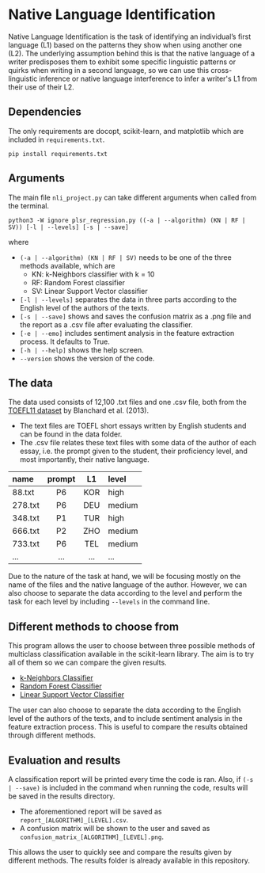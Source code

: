                                                         
# Native Language Identification
Native Language Identification is the task of identifying an individual’s first language (L1) based on the patterns they show when using another one (L2). The underlying assumption behind this is that the native language of a writer predisposes them to exhibit some specific linguistic patterns or quirks when writing in a second language, so we can use this cross-linguistic inference or native language interference to infer a writer's L1 from their use of their L2.

## Dependencies
The only requirements are docopt, scikit-learn, and matplotlib which are included in ``requirements.txt``.
```
pip install requirements.txt
```

## Arguments
The main file ``nli_project.py`` can take different arguments when called from the terminal.
```
python3 -W ignore plsr_regression.py ((-a | --algorithm) (KN | RF | SV)) [-l | --levels] [-s | --save]
```
where
- ``(-a | --algorithm) (KN | RF | SV)`` needs to be one of the three methods available, which are
  - KN: k-Neighbors classifier with k = 10
  - RF: Random Forest classifier
  - SV: Linear Support Vector classifier
- ``[-l | --levels]`` separates the data in three parts according to the English level of the authors of the texts.
- ``[-s | --save]`` shows and saves the confusion matrix as a .png file and the report as a .csv file after evaluating the classifier. 
- ``[-e | --emo]`` includes sentiment analysis in the feature extraction process. It defaults to True.
- ``[-h | --help]`` shows the help screen.
- ``--version`` shows the version of the code.

## The data
The data used consists of 12,100 .txt files and one .csv file, both from the [TOEFL11 dataset](https://www.ets.org/research/policy_research_reports/publications/report/2013/jrkv.html) by Blanchard et al. (2013). 
- The text files are TOEFL short essays written by English students and can be found in the data folder. 
- The .csv file relates these text files with some data of the author of each essay, i.e. the prompt given to the student, their proficiency level, and most importantly, their native language. 

| name | prompt | L1 | level |
| :---- | :---: | :---: | :--- |
| 88.txt | P6 | KOR | high |
| 278.txt | P6 | DEU | medium |
| 348.txt | P1 | TUR | high |
| 666.txt | P2 | ZHO | medium |
| 733.txt | P6 | TEL | medium |
| ... | ... | ... | ... |

Due to the nature of the task at hand, we will be focusing mostly on the name of the files and the native language of the author. However, we can also choose to separate the data according to the level and perform the task for each level by including ``--levels`` in the command line.

## Different methods to choose from
This program allows the user to choose between three possible methods of multiclass classification available in the scikit-learn library. The aim is to try all of them so we can compare the given results. 
- [k-Neighbors Classifier](https://scikit-learn.org/stable/modules/generated/sklearn.neighbors.KNeighborsClassifier.html#)
- [Random Forest Classifier](https://scikit-learn.org/stable/modules/generated/sklearn.ensemble.RandomForestClassifier.html#)
- [Linear Support Vector Classifier](https://scikit-learn.org/stable/modules/generated/sklearn.svm.LinearSVC.html#)

The user can also choose to separate the data according to the English level of the authors of the texts, and to include sentiment analysis in the feature extraction process. This is useful to compare the results obtained through different methods. 

## Evaluation and results
A classification report will be printed every time the code is ran. 
Also, if ``(-s | --save)`` is included in the command when running the code, results will be saved in the results directory. 
- The aforementioned report will be saved as ``report_[ALGORITHM]_[LEVEL].csv``.
- A confusion matrix will be shown to the user and saved as ``confusion_matrix_[ALGORITHM]_[LEVEL].png``.

This allows the user to quickly see and compare the results given by different methods.
The results folder is already available in this repository.
